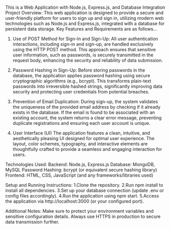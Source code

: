 This is a Web Application with Node.js, Express.js, and Database Integration
Project Overview:
This web application is designed to provide a secure and user-friendly platform for users to sign up and sign in, utilizing modern web technologies such as Node.js and Express.js, integrated with a database for persistent data storage.
Key Features and Requirements are as follows...

1. Use of POST Method for Sign-In and Sign-Up:
All user authentication interactions, including sign-in and sign-up, are handled exclusively using the HTTP POST method.
This approach ensures that sensitive user information, such as passwords, is securely transmitted in the request body, enhancing the security and reliability of data submission.

3. Password Hashing in Sign-Up:
Before storing passwords in the database, the application applies password hashing using secure cryptographic algorithms (e.g., bcrypt).
This transforms plain-text passwords into irreversible hashed strings, significantly improving data security and protecting user credentials from potential breaches.

3. Prevention of Email Duplication:
During sign-up, the system validates the uniqueness of the provided email address by checking if it already exists in the database.
If the email is found to be associated with an existing account, the system returns a clear error message, preventing duplicate registrations and ensuring each user account is unique.

5. User Interface (UI)
The application features a clean, intuitive, and aesthetically pleasing UI designed for optimal user experience.
The layout, color schemes, typography, and interactive elements are thoughtfully crafted to provide a seamless and engaging interaction for users.

Technologies Used:
Backend: Node.js, Express.js
Database: MongoDB, MySQL
Password Hashing: bcrypt (or equivalent secure hashing library)
Frontend: HTML, CSS, JavaScript (and any frameworks/libraries used)

Setup and Running Instructions:
1.Clone the repository.
2.Run npm install to install all dependencies.
3.Set up your database connection (update .env or config files accordingly).
4.Run the application using npm start.
5.Access the application via http://localhost:3000 (or your configured port).

Additional Notes:
Make sure to protect your environment variables and sensitive configuration details.
Always use HTTPS in production to secure data transmission further.
